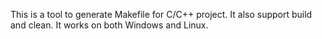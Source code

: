 This is a tool to generate Makefile for C/C++ project.
It also support build and clean.
It works on both Windows and Linux.